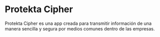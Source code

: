 # Protekta Cipher

Protekta Cipher es una app creada para transmitir información de una manera sencilla y segura por medios comunes dentro de las empresas.


